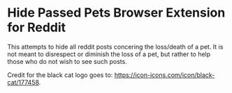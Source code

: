 # Hide Passed Pets Browser Extension for Reddit

This attempts to hide all reddit posts concering the loss/death of a pet. It is not meant to disrespect or diminish the loss of a pet, but rather to help those who do not wish to see such posts.

Credit for the black cat logo goes to: https://icon-icons.com/icon/black-cat/177458.
